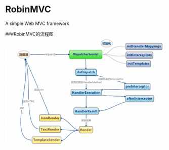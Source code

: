 # RobinMVC
A simple Web MVC  framework

###RobinMVC的流程图
![image](https://github.com/zhiho/RobinMVC/blob/master/RobinMVC.png)
